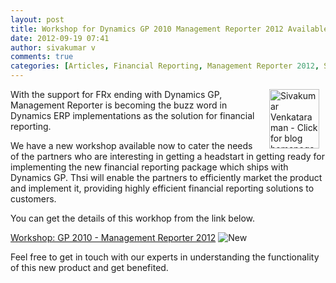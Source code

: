 ```yaml
---
layout: post
title: Workshop for Dynamics GP 2010 Management Reporter 2012 Available NOW!!!
date: 2012-09-19 07:41
author: sivakumar v
comments: true
categories: [Articles, Financial Reporting, Management Reporter 2012, Sivakumar Venkataraman, Uncategorized, Workshops]
---
```

<p><a title="Sivakumar Venkataraman - Click for blog homepage"><img border="0" hspace="10" alt="Sivakumar Venkataraman - Click for blog homepage" align="right" src="https://microsofttpd.github.io/assets/0871.sivav.jpg" width="80" height="95" /></a>With the support for FRx ending with Dynamics GP, Management Reporter is becoming the buzz word in Dynamics ERP implementations as the solution for financial reporting.</p>
<p>We have a new workshop available now to cater the needs of the partners who are interesting in getting a headstart in getting ready for implementing the new financial reporting package which ships with Dynamics GP. Thsi will enable the partners to efficiently market the product and implement it, providing highly efficient financial reporting solutions to customers.</p>
<p>You can get the details of this workhop from the link below.</p>
<p><a title="Workshop: GP 2010 - Management Reporter 2012" href="https://microsofttpd.github.io/archive/2012/07/19/workshop-gp-2010-analytical-accounting.aspx" target="_blank">Workshop: GP 2010 - Management Reporter 2012</a>&nbsp;<img alt="New" src="https://microsofttpd.github.io/assets/7115.new_icon.gif" original-url="https://microsofttpd.github.io/assets/7115.new_icon.gif" /></p>
<p>Feel free to get in touch with our experts in understanding the functionality of this new product and get benefited.</p>
